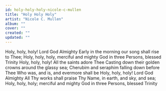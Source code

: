 ```yaml
---
id: holy-holy-holy-nicole-c-mullen
title: "Holy Holy Holy"
artist: "Nicole C. Mullen"
album: ""
cover: ""
created: ""
updated: ""
---
```


Holy, holy, holy! Lord God Almighty
Early in the morning our song shall rise to Thee;
Holy, holy, holy, merciful and mighty
God in three Persons, blessed Trinity
Holy, holy, holy! All the saints adore Thee
Casting down their golden crowns around the glassy sea;
Cherubim and seraphim falling down before Thee
Who was, and is, and evermore shall be
Holy, holy, holy! Lord God Almighty
All Thy works shall praise Thy Name, in earth, and sky, and sea;
Holy, holy, holy; merciful and mighty
God in three Persons, blessed Trinity
